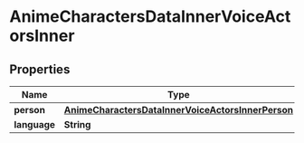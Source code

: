 

# AnimeCharactersDataInnerVoiceActorsInner


## Properties

| Name | Type | Description | Notes |
|------------ | ------------- | ------------- | -------------|
|**person** | [**AnimeCharactersDataInnerVoiceActorsInnerPerson**](AnimeCharactersDataInnerVoiceActorsInnerPerson.md) |  |  [optional] |
|**language** | **String** |  |  [optional] |



